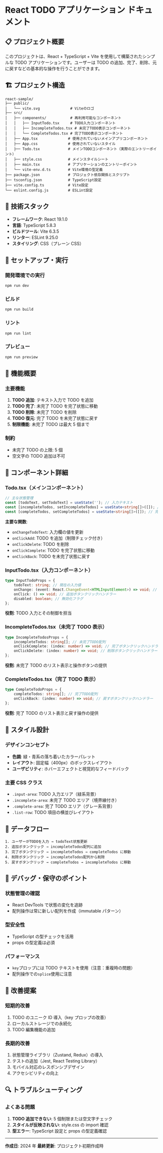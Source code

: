 # React TODO アプリケーション ドキュメント

## 📋 プロジェクト概要

このプロジェクトは、React + TypeScript + Vite を使用して構築されたシンプルな TODO アプリケーションです。ユーザーは TODO の追加、完了、削除、元に戻すなどの基本的な操作を行うことができます。

## 🏗️ プロジェクト構造

```
react-sample/
├── public/
│   └── vite.svg              # Viteのロゴ
├── src/
│   ├── components/           # 再利用可能なコンポーネント
│   │   ├── InputTodo.tsx     # TODO入力コンポーネント
│   │   ├── IncompleteTodos.tsx # 未完了TODO表示コンポーネント
│   │   └── CompleteTodos.tsx # 完了TODO表示コンポーネント
│   ├── App.tsx              # 使用されていないメインアプリコンポーネント
│   ├── App.css              # 使用されていないスタイル
│   ├── Todo.tsx             # メインTODOコンポーネント（実際のエントリーポイント）
│   ├── style.css            # メインスタイルシート
│   ├── main.tsx             # アプリケーションのエントリーポイント
│   └── vite-env.d.ts        # Vite環境の型定義
├── package.json             # プロジェクト依存関係とスクリプト
├── tsconfig.json            # TypeScript設定
├── vite.config.ts           # Vite設定
└── eslint.config.js         # ESLint設定
```

## 🚀 技術スタック

- **フレームワーク**: React 19.1.0
- **言語**: TypeScript 5.8.3
- **ビルドツール**: Vite 6.3.5
- **リンター**: ESLint 9.25.0
- **スタイリング**: CSS（プレーン CSS）

## 🔧 セットアップ・実行

### 開発環境での実行

```bash
npm run dev
```

### ビルド

```bash
npm run build
```

### リント

```bash
npm run lint
```

### プレビュー

```bash
npm run preview
```

## 📱 機能概要

### 主要機能

1. **TODO 追加**: テキスト入力で TODO を追加
2. **TODO 完了**: 未完了 TODO を完了状態に移動
3. **TODO 削除**: 未完了 TODO を削除
4. **TODO 復元**: 完了 TODO を未完了状態に戻す
5. **制限機能**: 未完了 TODO は最大 5 個まで

### 制約

- 未完了 TODO の上限: 5 個
- 空文字の TODO 追加は不可

## 🧩 コンポーネント詳細

### Todo.tsx（メインコンポーネント）

```typescript
// 主な状態管理
const [todoText, setTodoText] = useState(''); // 入力テキスト
const [incompleteTodos, setIncompleteTodos] = useState<string[]>([]); // 未完了TODO配列
const [completeTodos, setCompleteTodos] = useState<string[]>([]); // 完了TODO配列
```

**主要な関数**:

- `onChangeTodoText`: 入力欄の値を更新
- `onClickAdd`: TODO を追加（制限チェック付き）
- `onClickDelete`: TODO を削除
- `onClickComplete`: TODO を完了状態に移動
- `onClickBack`: TODO を未完了状態に戻す

### InputTodo.tsx（入力コンポーネント）

```typescript
type InputTodoProps = {
	todoText: string; // 現在の入力値
	onChange: (event: React.ChangeEvent<HTMLInputElement>) => void; // 入力変更ハンドラー
	onClick: () => void; // 追加ボタンクリックハンドラー
	disabled: boolean; // 無効化フラグ
};
```

**役割**: TODO 入力とその制御を担当

### IncompleteTodos.tsx（未完了 TODO 表示）

```typescript
type IncompleteTodosProps = {
	incompleteTodos: string[]; // 未完了TODO配列
	onClickComplete: (index: number) => void; // 完了ボタンクリックハンドラー
	onClickDelete: (index: number) => void; // 削除ボタンクリックハンドラー
};
```

**役割**: 未完了 TODO のリスト表示と操作ボタンの提供

### CompleteTodos.tsx（完了 TODO 表示）

```typescript
type CompleteTodoProps = {
	completeTodos: string[]; // 完了TODO配列
	onClickBack: (index: number) => void; // 戻すボタンクリックハンドラー
};
```

**役割**: 完了 TODO のリスト表示と戻す操作の提供

## 🎨 スタイル設計

### デザインコンセプト

- **色調**: 緑・青系の落ち着いたカラーパレット
- **レイアウト**: 固定幅（400px）のボックスレイアウト
- **ユーザビリティ**: ホバーエフェクトと視覚的なフィードバック

### 主要 CSS クラス

- `.input-area`: TODO 入力エリア（緑系背景）
- `.incomplete-area`: 未完了 TODO エリア（境界線付き）
- `.complete-area`: 完了 TODO エリア（グレー系背景）
- `.list-row`: TODO 項目の横並びレイアウト

## 🔄 データフロー

```
1. ユーザーがTODOを入力 → todoText状態更新
2. 追加ボタンクリック → incompleteTodos配列に追加
3. 完了ボタンクリック → incompleteTodos → completeTodos に移動
4. 削除ボタンクリック → incompleteTodos配列から削除
5. 戻すボタンクリック → completeTodos → incompleteTodos に移動
```

## 🐛 デバッグ・保守のポイント

### 状態管理の確認

- React DevTools で状態の変化を追跡
- 配列操作は常に新しい配列を作成（immutable パターン）

### 型安全性

- TypeScript の型チェックを活用
- props の型定義は必須

### パフォーマンス

- `key`プロップには TODO テキストを使用（注意：重複時の問題）
- 配列操作での`splice`使用に注意

## 📝 改善提案

### 短期的改善

1. TODO のユニーク ID 導入（key プロップの改善）
2. ローカルストレージでの永続化
3. TODO 編集機能の追加

### 長期的改善

1. 状態管理ライブラリ（Zustand, Redux）の導入
2. テストの追加（Jest, React Testing Library）
3. モバイル対応のレスポンシブデザイン
4. アクセシビリティの向上

## 🔍 トラブルシューティング

### よくある問題

1. **TODO 追加できない**: 5 個制限または空文字チェック
2. **スタイルが反映されない**: style.css の import 確認
3. **型エラー**: TypeScript 設定と props の型定義確認

---

**作成日**: 2024 年
**最終更新**: プロジェクト初期作成時

